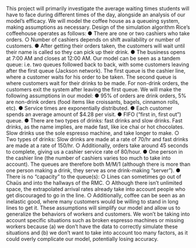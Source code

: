 This project will primarily investigate the average waiting times students will have to face during different times of the day, alongside an analysis of our model’s efficacy. 
We will model the coffee house as a queueing system, making assumptions as necessary.
Design of the simulation algorithm Rice’s coffeehouse operates as follows:
● There are one or two cashiers who take orders.
○ Number of cashiers depends on shift availability or number of customers.
● After getting their orders taken, the customers will wait until their name is called so they
can pick up their drink.
● The business opens at 7:00 AM and closes at 12:00 AM.
Our model can be seen as a tandem queue: i.e. two queues followed back to back, with some customers leaving after the first queue (Jackson network). The first queue is the cashier line, where a customer waits for his order to be taken. The second queue is where customers wait for their drinks to be made. For non-drink orders, the customers exit the system after leaving the first queue.
We will make the following assumptions in our model:
● 95% of orders are drink orders, 5% are non-drink orders (food items like croissants,
bagels, cinnamon rolls, etc).
● Service times are exponentially distributed.
● Each customer spends an average amount of $4.28 per visit.
● FIFO (“first in, first out”) queue.
● There are two types of drinks: fast drinks and slow drinks. Fast drinks, as the name
implies, are made fast, like ice chai or hot chocolates. Slow drinks use the sole espresso machine, and take longer to make.
○ Two types of drinks: Slow drinks are made at a rate of 70/hr and fast drinks are made at a rate of 150/hr.
○ Additionally, orders take around 45 seconds to complete, giving us a cashier
service rate of 80/hour.
● One person in the cashier line (the number of cashiers varies too much to take into
account). The queues are therefore both M/M/1 (although there is more than one person
making a drink, they serve as one drink-making “server”).
● There is no “capacity” to the queue(s):
○ Lines can sometimes go out of Chaüs and into the hallways of the RMC.
○ Although there isn’t unlimited space, the extrapolated arrival rates already take
into account people who get discouraged to go in the line.
○ Additionally, coffee can be seen as an inelastic good, where many customers
would be willing to stand in long lines to get it.
These assumptions will simplify our model and allow us to generalize the behaviors of workers and customers. We won’t be taking into account specific situations such as broken espresso machines or missing workers because (a) we don’t have the data to correctly simulate these situations and (b) we don’t want to take into account too many factors, as it could overly complicate our model, potentially losing accuracy.
